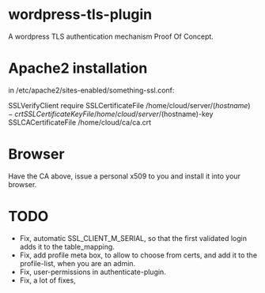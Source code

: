 # wordpress-tls-plugin
A wordpress TLS authentication mechanism Proof Of Concept.

# Apache2 installation
in /etc/apache2/sites-enabled/something-ssl.conf:

SSLVerifyClient require
SSLCertificateFile    /home/cloud/server/$(hostname)-crt
SSLCertificateKeyFile /home/cloud/server/$(hostname)-key
SSLCACertificateFile /home/cloud/ca/ca.crt

# Browser
Have the CA above, issue a personal x509 to you and install it into your browser.

# TODO
* Fix, automatic SSL_CLIENT_M_SERIAL, so that the first validated login adds it to the table_mapping.
* Fix, add profile meta box, to allow to choose from certs, and add it to the profile-list, when you are an admin.
* Fix, user-permissions in authenticate-plugin.
* Fix, a lot of fixes, 

